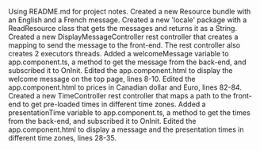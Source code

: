Using README.md for project notes.
Created a new Resource bundle with an English and a French message.
Created a new 'locale' package with a ReadResource class that gets the messages and returns it as a String.
Created a new DisplayMessageController rest controller that creates a mapping to send the message to the front-end.
The rest controller also creates 2 executors threads.
Added a welcomeMessage variable to app.component.ts, a method to get the message from the back-end, and subscribed it to OnInit.
Edited the app.component.html to display the welcome message on the top page, lines 8-10.
Edited the app.component.html to prices in Canadian dollar and Euro, lines 82-84.
Created a new TimeController rest controller that maps a path to the front-end to get pre-loaded times in different time zones.
Added a presentationTime variable to app.component.ts, a method to get the times from the back-end, and subscribed it to OnInit.
Edited the app.component.html to display a message and the presentation times in different time zones, lines 28-35.

